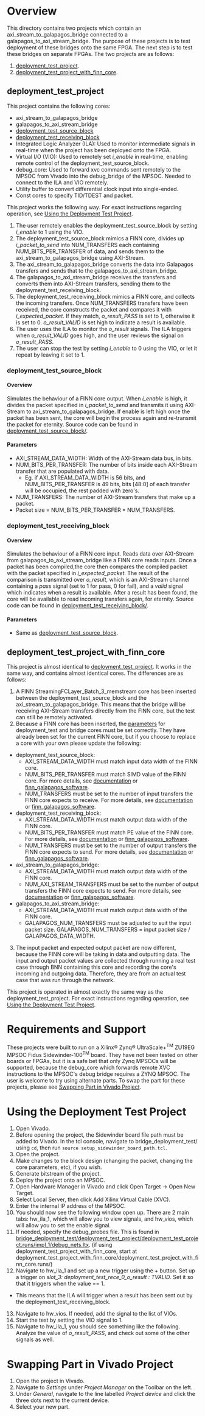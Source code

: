 # Overview
This directory contains two projects which contain an axi_stream_to_galapagos_bridge connected to a galapagos_to_axi_stream_bridge. The purpose of these projects is to test deployment of these bridges onto the same FPGA. The next step is to test these bridges on separate FPGAs. The two projects are as follows:
1. [deployment_test_project](#deployment_test_project).
2. [deployment_test_project_with_finn_core](#deployment_test_project_with_finn_core).

## deployment_test_project
This project contains the following cores:
- axi_stream_to_galapagos_bridge
- galapagos_to_axi_stream_bridge
- [deployment_test_source_block](#deployment_test_source_block)
- [deployment_test_receiving_block](#deployment_test_receiving_block)
- Integrated Logic Analyzer (ILA): Used to monitor intermediate signals in real-time when the project has been deployed onto the FPGA.
- Virtual I/O (VIO): Used to remotely set *i_enable* in real-time, enabling remote control of the deployment_test_source_block.
- debug_core: Used to forward xvc commands sent remotely to the MPSOC from Vivado into the debug_bridge of the MPSOC. Needed to connect to the ILA and VIO remotely.
- Utility buffer to convert differential clock input into single-ended.
- Const cores to specify TID/TDEST and packet.

This project works the following way. For exact instructions regarding operation, see [Using the Deployment Test Project](#using-the-deployment-test-project).
1. The user remotely enables the deployment_test_source_block by setting *i_enable* to 1 using the VIO.
2. The deployment_test_source_block mimics a FINN core, divides up *i_packet_to_send* into NUM_TRANSFERS each containing NUM_BITS_PER_TRANSFER of data, and sends them to the axi_stream_to_galapagos_bridge using AXI-Stream.
3. The axi_stream_to_galapagos_bridge converts the data into Galapagos transfers and sends that to the galapagos_to_axi_stream_bridge.
4. The galapagos_to_axi_stream_bridge receives the transfers and converts them into AXI-Stream transfers, sending them to the deployment_test_receiving_block.
5. The deployment_test_receiving_block mimics a FINN core, and collects the incoming transfers. Once NUM_TRANSFERS transfers have been received, the core constructs the packet and compares it with *i_expected_packet*. If they match, *o_result_PASS* is set to 1, otherwise it is set to 0. *o_result_VALID* is set high to indicate a result is available.
6. The user uses the ILA to monitor the *o_result* signals. The ILA triggers when *o_result_VALID* goes high, and the user reviews the signal on *o_result_PASS*.
7. The user can stop the test by setting *i_enable* to 0 using the VIO, or let it repeat by leaving it set to 1. 

### deployment_test_source_block
#### Overview
Simulates the behaviour of a FINN core output. When *i_enable* is high, it divides the packet specified in *i_packet_to_send* and transmits it using AXI-Stream to axi_stream_to_galapagos_bridge. If enable is left high once the packet has been sent, the core will begin the process again and re-transmit the packet for eternity. Source code can be found in [deployment_test_source_block/](https://github.com/JKHHai/finn_galapagos_bridge/blob/master/bridge_deployment_test/deployment_test_source_block/deployment_test_source_block.srcs/sources_1/new/deployment_test_source_block.v).
#### Parameters
- AXI_STREAM_DATA_WIDTH: Width of the AXI-Stream data bus, in bits.
- NUM_BITS_PER_TRANSFER: The number of bits inside each AXI-Stream transfer that are populated with data. 
  - Eg. if AXI_STREAM_DATA_WIDTH is 56 bits, and NUM_BITS_PER_TRANSFER is 49 bits, bits [48:0] of each transfer will be occupied, the rest padded with zero's.
- NUM_TRANSFERS: The number of AXI-Stream transfers that make up a packet. 
- Packet size = NUM_BITS_PER_TRANSFER * NUM_TRANSFERS.
### deployment_test_receiving_block
#### Overview
Simulates the behaviour of a FINN core input. Reads data over AXI-Stream from galapagos_to_axi_stream_bridge like a FINN core reads inputs. Once a packet has been compiled,the core then compares the compiled packet with the packet specified in *i_expected_packet*. The result of the comparison is transmitted over *o_result*, which is an AXI-Stream channel containing a *pass* signal (set to 1 for pass, 0 for fail), and a *valid* signal which indicates when a result is available. After a result has been found, the core will be available to read incoming transfers again, for eternity. Source code can be found in [deployment_test_receiving_block/](https://github.com/JKHHai/finn_galapagos_bridge/blob/master/bridge_deployment_test/deployment_test_receiving_block/deployment_test_receiving_block.srcs/sources_1/new/deployment_test_receiving_block.v).
#### Parameters
- Same as [deployment_test_source_block](#deployment_test_source_block).

## deployment_test_project_with_finn_core
This project is almost identical to [deployment_test_project](#deployment_test_project). It works in the same way, and contains almost identical cores. The differences are as follows:
1. A FINN StreamingFCLayer_Batch_3_memstream core has been inserted between the deployment_test_source_block and the axi_stream_to_galapagos_bridge. This means that the bridge will be receiving AXI-Stream transfers directly from the FINN core, but the test can still be remotely activated. 
2. Because a FINN core has been inserted, the [parameters](#parameters) for deployment_test and bridge cores must be set correctly. They have already been set for the current FINN core, but if you choose to replace a core with your own please update the following:
  - deployment_test_source_block:
    - AXI_STREAM_DATA_WIDTH must match input data width of the FINN core.
    - NUM_BITS_PER_TRANSFER must match SIMD value of the FINN core. For more details, see [documentation](https://github.com/JKHHai/finn_galapagos_bridge/tree/master/documentation) or [finn_galapagos_software](https://github.com/JKHHai/finn_galapagos_bridge/tree/master/finn_galapagos_software).
    - NUM_TRANSFERS must be set to the number of input transfers the FINN core expects to receive. For more details, see [documentation](https://github.com/JKHHai/finn_galapagos_bridge/tree/master/documentation) or [finn_galapagos_software](https://github.com/JKHHai/finn_galapagos_bridge/tree/master/finn_galapagos_software).
  - deployment_test_receiving_block:
    - AXI_STREAM_DATA_WIDTH must match output data width of the FINN core.
    - NUM_BITS_PER_TRANSFER must match PE value of the FINN core. For more details, see [documentation](https://github.com/JKHHai/finn_galapagos_bridge/tree/master/documentation) or [finn_galapagos_software](https://github.com/JKHHai/finn_galapagos_bridge/tree/master/finn_galapagos_software).
    - NUM_TRANSFERS must be set to the number of output transfers the FINN core expects to send. For more details, see [documentation](https://github.com/JKHHai/finn_galapagos_bridge/tree/master/documentation) or [finn_galapagos_software](https://github.com/JKHHai/finn_galapagos_bridge/tree/master/finn_galapagos_software).
  - axi_stream_to_galapagos_bridge:
    - AXI_STREAM_DATA_WIDTH must match output data width of the FINN core.
    - NUM_AXI_STREAM_TRANSFERS must be set to the number of output transfers the FINN core expects to send. For more details, see [documentation](https://github.com/JKHHai/finn_galapagos_bridge/tree/master/documentation) or [finn_galapagos_software](https://github.com/JKHHai/finn_galapagos_bridge/tree/master/finn_galapagos_software).
  - galapagos_to_axi_stream_bridge:
    - AXI_STREAM_DATA_WIDTH must match output data width of the FINN core.
    - GALAPAGOS_NUM_TRANSFERS must be adjusted to suit the input packet size. GALAPAGOS_NUM_TRANSFERS = input packet size / GALAPAGOS_DATA_WIDTH.
3. The input packet and expected output packet are now different, because the FINN core will be taking in data and outputting data. The input and output packet values are collected through running a real test case through BNN containing this core and recording the core's incoming and outgoing data. Therefore, they are from an actual test case that was run through the network.

This project is operated in almost exactly the same way as the deployment_test_project. For exact instructions regarding operation, see [Using the Deployment Test Project](#using-the-deployment-test-project).

# Requirements and Support
These projects were built to run on a Xilinx® Zynq® UltraScale+<sup>TM</sup> ZU19EG MPSOC Fidus Sidewinder-100<sup>TM</sup> board. They have not been tested on other boards or FPGAs, but it is a safe bet that only Zynq MPSOCs will be supported, because the debug_core which forwards remote XVC instructions to the MPSOC's debug bridge requires a ZYNQ MPSOC. The user is welcome to try using alternate parts. To swap the part for these projects, please see [Swapping Part in Vivado Project](#swapping-part-in-vivado-project).

# Using the Deployment Test Project
1. Open Vivado.
2. Before opening the project, the Sidewinder board file path must be added to Vivado. In the tcl console, navigate to bridge_deployment_test/ using `cd`, then run `source setup_sidewinder_board_path.tcl`.
3. Open the project.
4. Make changes to the block design (changing the packet, changing the core parameters, etc), if you wish.
5. Generate bitstream of the project.
6. Deploy the project onto an MPSOC.
7. Open Hardware Manager in Vivado and click Open Target -> Open New Target.
8. Select Local Server, then click Add Xilinx Virtual Cable (XVC).
9. Enter the internal IP address of the MPSOC.
10. You should now see the following window open up. There are 2 main tabs: hw_ila_1, which will allow you to view signals, and hw_vios, which will allow you to set the enable signal.
11. If needed, specify the debug_probes file. This is found in [bridge_deployment_test/deployment_test_project/deployment_test_project.runs/impl_1/debug_nets.ltx](#https://github.com/JKHHai/finn_galapagos_bridge/blob/master/bridge_deployment_test/deployment_test_project/deployment_test_project.runs/impl_1/debug_nets.ltx). (if using deployment_test_project_with_finn_core, start at deployment_test_project_with_finn_core/deployment_test_project_with_finn_core.runs/)
12. Navigate to hw_ila_1 and set up a new trigger using the + button. Set up a trigger on *slot_3: deployment_test_rece_0_o_result : TVALID*. Set it so that it triggers when the value == 1.
  - This means that the ILA will trigger when a result has been sent out by the deployment_test_receiving_block.
13. Navigate to hw_vios. If needed, add the signal to the list of VIOs.
14. Start the test by setting the VIO signal to 1.
15. Navigate to hw_ila_1, you should see something like the following. Analyze the value of *o_result_PASS*, and check out some of the other signals as well.

# Swapping Part in Vivado Project
1. Open the project in Vivado.
2. Navigate to *Settings* under *Project Manager* on the Toolbar on the left.
3. Under *General*, navigate to the line labelled *Project device* and click the three dots next to the current device.
4. Select your new part.
